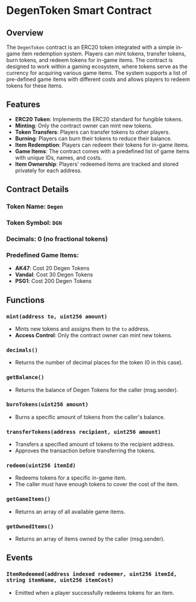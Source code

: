# DegenToken Smart Contract

## Overview

The `DegenToken` contract is an ERC20 token integrated with a simple in-game item redemption system. Players can mint tokens, transfer tokens, burn tokens, and redeem tokens for in-game items. The contract is designed to work within a gaming ecosystem, where tokens serve as the currency for acquiring various game items. The system supports a list of pre-defined game items with different costs and allows players to redeem tokens for these items.

## Features

- **ERC20 Token**: Implements the ERC20 standard for fungible tokens.
- **Minting**: Only the contract owner can mint new tokens.
- **Token Transfers**: Players can transfer tokens to other players.
- **Burning**: Players can burn their tokens to reduce their balance.
- **Item Redemption**: Players can redeem their tokens for in-game items.
- **Game Items**: The contract comes with a predefined list of game items with unique IDs, names, and costs.
- **Item Ownership**: Players' redeemed items are tracked and stored privately for each address.

## Contract Details

### Token Name: `Degen`
### Token Symbol: `DGN`
### Decimals: 0 (no fractional tokens)

### Predefined Game Items:
- **AK47**: Cost 20 Degen Tokens
- **Vandal**: Cost 30 Degen Tokens
- **PSG1**: Cost 200 Degen Tokens

## Functions

### `mint(address to, uint256 amount)`
- Mints new tokens and assigns them to the `to` address.
- **Access Control**: Only the contract owner can mint new tokens.

### `decimals()`
- Returns the number of decimal places for the token (0 in this case).

### `getBalance()`
- Returns the balance of Degen Tokens for the caller (msg.sender).

### `burnTokens(uint256 amount)`
- Burns a specific amount of tokens from the caller's balance.

### `transferTokens(address recipient, uint256 amount)`
- Transfers a specified amount of tokens to the recipient address.
- Approves the transaction before transferring the tokens.

### `redeem(uint256 itemId)`
- Redeems tokens for a specific in-game item.
- The caller must have enough tokens to cover the cost of the item.

### `getGameItems()`
- Returns an array of all available game items.

### `getOwnedItems()`
- Returns an array of items owned by the caller (msg.sender).

## Events

### `ItemRedeemed(address indexed redeemer, uint256 itemId, string itemName, uint256 itemCost)`
- Emitted when a player successfully redeems tokens for an item.
